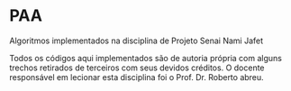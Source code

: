 # PAA
Algoritmos implementados na disciplina de Projeto Senai Nami Jafet

Todos os códigos aqui implementados são de autoria própria com alguns trechos retirados de terceiros com seus devidos créditos. O docente responsável em lecionar esta disciplina foi o Prof. Dr. Roberto abreu.
